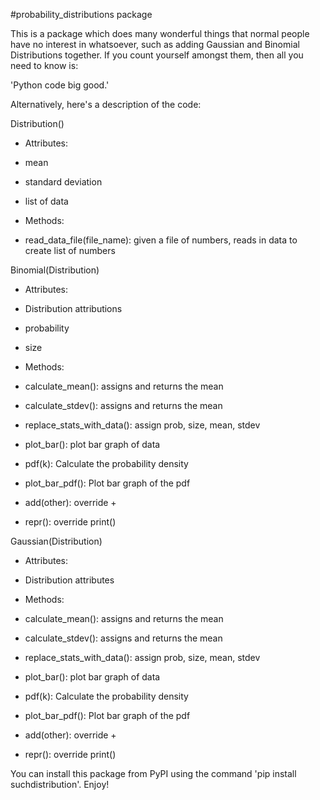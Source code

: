 #probability_distributions package

This is a package which does many wonderful things that normal people have no interest in whatsoever, such as adding Gaussian and Binomial Distributions together.
If you count yourself amongst them, then all you need to know is:

'Python code big good.'

Alternatively, here's a description of the code:

Distribution()

- Attributes:

- mean
- standard deviation
- list of data

- Methods:

- read_data_file(file_name): given a file of numbers, reads in data to create list of numbers

Binomial(Distribution)

- Attributes:

- Distribution attributions
- probability
- size

- Methods:

- calculate_mean(): assigns and returns the mean
- calculate_stdev(): assigns and returns the mean
- replace_stats_with_data(): assign prob, size, mean, stdev
- plot_bar(): plot bar graph of data
- pdf(k): Calculate the probability density
- plot_bar_pdf(): Plot bar graph of the pdf
- add(other): override +
- repr(): override print()

Gaussian(Distribution)

- Attributes:

- Distribution attributes

- Methods:

- calculate_mean(): assigns and returns the mean
- calculate_stdev(): assigns and returns the mean
- replace_stats_with_data(): assign prob, size, mean, stdev
- plot_bar(): plot bar graph of data
- pdf(k): Calculate the probability density
- plot_bar_pdf(): Plot bar graph of the pdf
- add(other): override +
- repr(): override print()


You can install this package from PyPI using the command 'pip install suchdistribution'.
Enjoy!
